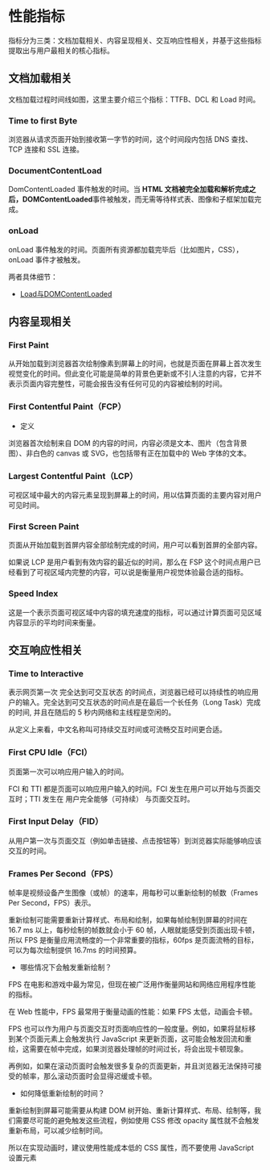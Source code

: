 # 性能指标

指标分为三类：文档加载相关、内容呈现相关、交互响应性相关，并基于这些指标提取出与用户最相关的核心指标。

## 文档加载相关

文档加载过程时间线如图，这里主要介绍三个指标：TTFB、DCL 和 Load 时间。

### Time to first Byte

浏览器从请求页面开始到接收第一字节的时间，这个时间段内包括 DNS 查找、TCP 连接和 SSL 连接。

### DocumentContentLoad

DomContentLoaded 事件触发的时间。当 **HTML 文档被完全加载和解析完成之后，DOMContentLoaded**事件被触发，而无需等待样式表、图像和子框架加载完成。

### onLoad

onLoad 事件触发的时间。页面所有资源都加载完毕后（比如图片，CSS），onLoad 事件才被触发。

两者具体细节：

- [Load与DOMContentLoaded](/zh/fontend/load/)

## 内容呈现相关

### First Paint

从开始加载到浏览器首次绘制像素到屏幕上的时间，也就是页面在屏幕上首次发生视觉变化的时间。但此变化可能是简单的背景色更新或不引人注意的内容，它并不表示页面内容完整性，可能会报告没有任何可见的内容被绘制的时间。

### First Contentful Paint（FCP）

- 定义

浏览器首次绘制来自 DOM 的内容的时间，内容必须是文本、图片（包含背景图）、非白色的 canvas 或 SVG，也包括带有正在加载中的 Web 字体的文本。

### Largest Contentful Paint（LCP）

可视区域中最大的内容元素呈现到屏幕上的时间，用以估算页面的主要内容对用户可见时间。

### First Screen Paint

页面从开始加载到首屏内容全部绘制完成的时间，用户可以看到首屏的全部内容。

如果说 LCP 是用户看到有效内容的最近似的时间，那么在 FSP 这个时间点用户已经看到了可视区域内完整的内容，可以说是衡量用户视觉体验最合适的指标。

### Speed Index

这是一个表示页面可视区域中内容的填充速度的指标，可以通过计算页面可见区域内容显示的平均时间来衡量。

## 交互响应性相关

### Time to Interactive

表示网页第一次 完全达到可交互状态 的时间点，浏览器已经可以持续性的响应用户的输入。完全达到可交互状态的时间点是在最后一个长任务（Long Task）完成的时间, 并且在随后的 5 秒内网络和主线程是空闲的。

从定义上来看，中文名称叫可持续交互时间或可流畅交互时间更合适。

### First CPU Idle（FCI）

页面第一次可以响应用户输入的时间。

FCI 和 TTI 都是页面可以响应用户输入的时间。FCI 发生在用户可以开始与页面交互时；TTI 发生在 用户完全能够（可持续） 与页面交互时。

### First Input Delay（FID）

从用户第一次与页面交互（例如单击链接、点击按钮等）到浏览器实际能够响应该交互的时间。

### Frames Per Second（FPS）

帧率是视频设备产生图像（或帧）的速率，用每秒可以重新绘制的帧数（Frames Per Second，FPS）表示。

重新绘制可能需要重新计算样式、布局和绘制，如果每帧绘制到屏幕的时间在 16.7 ms 以上，每秒绘制的帧数就会小于 60 帧，人眼就能感受到页面出现卡顿，所以 FPS 是衡量应用流畅度的一个非常重要的指标，60fps 是页面流畅的目标，可以为每次绘制提供 16.7ms 的时间预算。

- 哪些情况下会触发重新绘制？

FPS 在电影和游戏中最为常见，但现在被广泛用作衡量网站和网络应用程序性能的指标。

在 Web 性能中，FPS 最常用于衡量动画的性能：如果 FPS 太低，动画会卡顿。

FPS 也可以作为用户与页面交互时页面响应性的一般度量。例如，如果将鼠标移到某个页面元素上会触发执行 JavaScript 来更新页面，这可能会触发回流和重绘，这需要在帧中完成，如果浏览器处理帧的时间过长，将会出现卡顿现象。

再例如，如果在滚动页面时会触发很多复杂的页面更新，并且浏览器无法保持可接受的帧率，那么滚动页面时会显得迟缓或卡顿。

- 如何降低重新绘制的时间？

重新绘制到屏幕可能需要从构建 DOM 树开始、重新计算样式、布局、绘制等，我们需要尽可能的避免触发这些流程，例如使用 CSS 修改 opacity 属性就不会触发重新布局，可以减少绘制时间。

所以在实现动画时，建议使用性能成本低的  CSS 属性，而不要使用 JavaScript 设置元素
